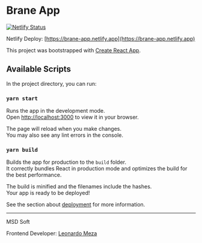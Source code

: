 # Brane App

[![Netlify Status](https://api.netlify.com/api/v1/badges/c9f7546e-3b9c-406b-8d16-ea1cf4fce7d3/deploy-status)](https://app.netlify.com/sites/brane-app/deploys)

Netlify Deploy: [https://brane-app.netlify.app](https://brane-app.netlify.app)

This project was bootstrapped with [Create React App](https://github.com/facebook/create-react-app).

## Available Scripts

In the project directory, you can run:

### `yarn start`

Runs the app in the development mode.\
Open [http://localhost:3000](http://localhost:3000) to view it in your browser.

The page will reload when you make changes.\
You may also see any lint errors in the console.

### `yarn build`

Builds the app for production to the `build` folder.\
It correctly bundles React in production mode and optimizes the build for the best performance.

The build is minified and the filenames include the hashes.\
Your app is ready to be deployed!

See the section about [deployment](https://facebook.github.io/create-react-app/docs/deployment) for more information.

---

MSD Soft

Frontend Developer: [Leonardo Meza](https://github.com/leonardomeza87)
